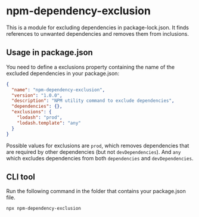 # npm-dependency-exclusion
This is a module for excluding dependencies in package-lock.json. It finds references to unwanted dependencies and removes them from inclusions.

## Usage in package.json
You need to define a exclusions property containing the name of the excluded dependencies in your package.json:
```json
{
  "name": "npm-dependency-exclusion",
  "version": "1.0.0",
  "description": "NPM utility command to exclude dependencies",
  "dependencies": {},
  "exclusions": {
    "lodash": "prod",
    "lodash.template": "any"
  }
}
```

Possible values for exclusions are `prod`, which removes dependencies that are required by other dependencies (but not `devDependencies`). And `any` which excludes dependencies from both `dependencies` and `devDependencies`.

## CLI tool
Run the following command in the folder that contains your package.json file.
```
npx npm-dependency-exclusion
```
